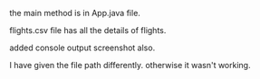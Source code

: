 the main method is in App.java file.


flights.csv file has all the details of flights.


added console output screenshot also. 

I have given the file path differently. otherwise it wasn't working. 
